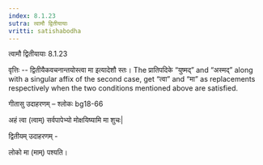 ```yaml
---
index: 8.1.23
sutra: त्वामौ द्वितीयायाः
vritti: satishabodha
---
```



 त्वामौ द्वितीयायाः 8.1.23 


वृत्तिः -- द्वितीयैकवचनान्तयोस्त्वा मा इत्यादेशौ स्तः। The प्रातिपदिके “युष्मद्” and “अस्मद्” along with a singular affix of the second case, get “त्वा” and “मा” as replacements respectively when the two conditions mentioned above are satisfied. 


गीतासु उदाहरणम् – श्लोकः bg18-66 


अहं त्वा (त्वाम्) सर्वपापेभ्यो मोक्षयिष्यामि मा शुचः| 


द्वितीयम् उदाहरणम् - 


लोको मा (माम्) पश्यति। 


